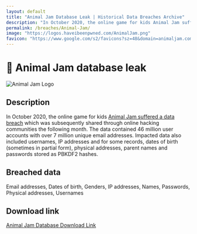 ```yaml
---
layout: default
title: "Animal Jam Database Leak | Historical Data Breaches Archive"
description: "In October 2020, the online game for kids Animal Jam suffered a data breachwhich was subsequently shared through online hacking communities the following month. You can download the entire database for free on HDBA."
permalink: /breaches/Animal-Jam/
image: "https://logos.haveibeenpwned.com/AnimalJam.png"
favicon: "https://www.google.com/s2/favicons?sz=48&domain=animaljam.com"
---
```


# 🐼 Animal Jam database leak

![Animal Jam Logo](https://logos.haveibeenpwned.com/AnimalJam.png)

## Description

In October 2020, the online game for kids <a href="https://redirect.trace.rip/?url=https://web.archive.org/web/20201112040021/https://www.animaljam.com/en/2020databreach" target="_blank" rel="noopener">Animal Jam suffered a data breach</a> which was subsequently shared through online hacking communities the following month. The data contained 46 million user accounts with over 7 million unique email addresses. Impacted data also included usernames, IP addresses and for some records, dates of birth (sometimes in partial form), physical addresses, parent names and passwords stored as PBKDF2 hashes.

## Breached data

Email addresses, Dates of birth, Genders, IP addresses, Names, Passwords, Physical addresses, Usernames

## Download link

<a href="https://redirect.trace.rip/?url=https://anonfiles.ch/DbEoV5-1-9x/7.1M-US-animaljam.com-Exciting-Online-Playground-Kids-UsersDB-csv-2020_zip" target="_blank" rel="noopener">Animal Jam Database Download Link</a>